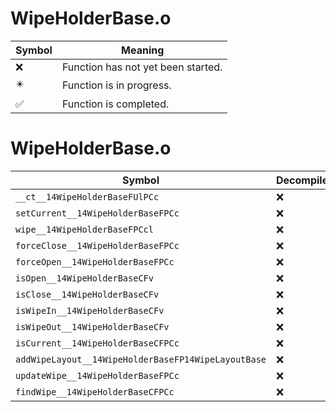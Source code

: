 # WipeHolderBase.o
| Symbol | Meaning 
| ------------- | ------------- 
| :x: | Function has not yet been started. 
| :eight_pointed_black_star: | Function is in progress. 
| :white_check_mark: | Function is completed. 


# WipeHolderBase.o
| Symbol | Decompiled? |
| ------------- | ------------- |
| `__ct__14WipeHolderBaseFUlPCc` | :x: |
| `setCurrent__14WipeHolderBaseFPCc` | :x: |
| `wipe__14WipeHolderBaseFPCcl` | :x: |
| `forceClose__14WipeHolderBaseFPCc` | :x: |
| `forceOpen__14WipeHolderBaseFPCc` | :x: |
| `isOpen__14WipeHolderBaseCFv` | :x: |
| `isClose__14WipeHolderBaseCFv` | :x: |
| `isWipeIn__14WipeHolderBaseCFv` | :x: |
| `isWipeOut__14WipeHolderBaseCFv` | :x: |
| `isCurrent__14WipeHolderBaseCFPCc` | :x: |
| `addWipeLayout__14WipeHolderBaseFP14WipeLayoutBase` | :x: |
| `updateWipe__14WipeHolderBaseFPCc` | :x: |
| `findWipe__14WipeHolderBaseCFPCc` | :x: |

